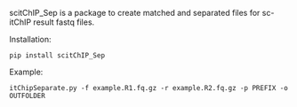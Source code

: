 scitChIP_Sep is a package to create matched and separated files for sc-itChIP result fastq files.

Installation:

    pip install scitChIP_Sep

Example:

    itChipSeparate.py -f example.R1.fq.gz -r example.R2.fq.gz -p PREFIX -o OUTFOLDER